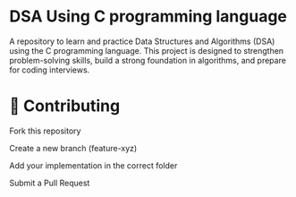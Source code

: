 # DSA Using C programming language

A repository to learn and practice Data Structures and Algorithms (DSA) using the C programming language.
This project is designed to strengthen problem-solving skills, build a strong foundation in algorithms, and prepare for coding interviews.

# 🤝 Contributing

Fork this repository

Create a new branch (feature-xyz)

Add your implementation in the correct folder

Submit a Pull Request
